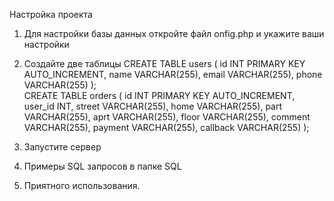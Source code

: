 Настройка проекта

1. Для настройки базы данных откройте файл onfig.php и укажите ваши 
настройки 
2.  Создайте две таблицы 
 CREATE TABLE users 
  (
      id INT PRIMARY KEY AUTO_INCREMENT,
      name VARCHAR(255),
      email VARCHAR(255),
      phone VARCHAR(255)
  );   
  CREATE TABLE orders
  (
      id INT PRIMARY KEY AUTO_INCREMENT,
      user_id INT,
      street VARCHAR(255),
      home VARCHAR(255),
      part VARCHAR(255),
      aprt VARCHAR(255),
      floor VARCHAR(255),
      comment VARCHAR(255),
      payment VARCHAR(255),
      callback VARCHAR(255)
  );
  
3. Запустите сервер   
4. Примеры SQL запросов в папке SQL
5. Приятного использования. 
